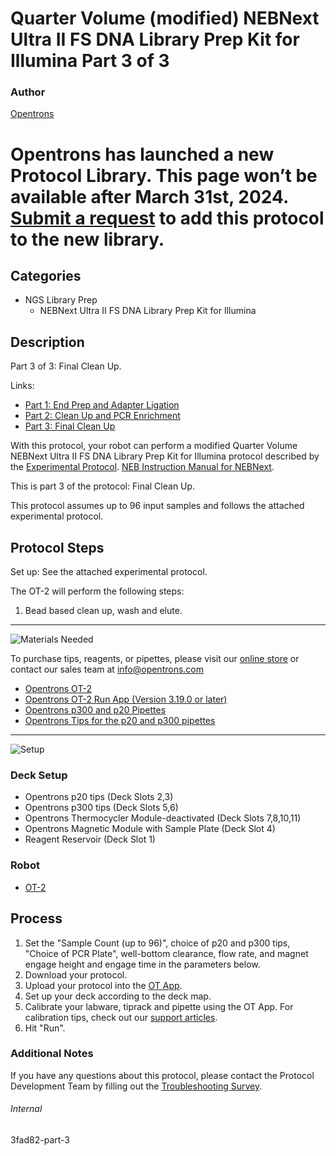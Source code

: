 # Quarter Volume (modified) NEBNext Ultra II FS DNA Library Prep Kit for Illumina Part 3 of 3

### Author
[Opentrons](https://opentrons.com/)


# Opentrons has launched a new Protocol Library. This page won’t be available after March 31st, 2024. [Submit a request](https://docs.google.com/forms/d/e/1FAIpQLSdYYp9QCKow4nn0KlCVsMS3HX0eJ0N9O7-erajKvcpT0lWbSg/viewform) to add this protocol to the new library.

## Categories
* NGS Library Prep
     * NEBNext Ultra II FS DNA Library Prep Kit for Illumina

## Description
Part 3 of 3: Final Clean Up.

Links:
* [Part 1: End Prep and Adapter Ligation](http://protocols.opentrons.com/protocol/3fad82)
* [Part 2: Clean Up and PCR Enrichment](http://protocols.opentrons.com/protocol/3fad82-part-2)
* [Part 3: Final Clean Up](http://protocols.opentrons.com/protocol/3fad82-part-3)

With this protocol, your robot can perform a modified Quarter Volume NEBNext Ultra II FS DNA Library Prep Kit for Illumina protocol described by the [Experimental Protocol](https://s3.amazonaws.com/pf-upload-01/u-4256/0/2021-05-07/ia13rz0/Quarter%20volume%20NEB%20Next%20Ultra%20II%20DNA%20Library%20Prep%20Kit%20for%20Illumina.docx). [NEB Instruction Manual for NEBNext](https://s3.amazonaws.com/pf-upload-01/u-4256/0/2021-05-07/ce23ruu/manualE7805.pdf).

This is part 3 of the protocol: Final Clean Up.

This protocol assumes up to 96 input samples and follows the attached experimental protocol.


## Protocol Steps

Set up: See the attached experimental protocol.

The OT-2 will perform the following steps:
1. Bead based clean up, wash and elute.

---
![Materials Needed](https://s3.amazonaws.com/opentrons-protocol-library-website/custom-README-images/001-General+Headings/materials.png)

To purchase tips, reagents, or pipettes, please visit our [online store](https://shop.opentrons.com/) or contact our sales team at [info@opentrons.com](mailto:info@opentrons.com)

* [Opentrons OT-2](https://shop.opentrons.com/collections/ot-2-robot/products/ot-2)
* [Opentrons OT-2 Run App (Version 3.19.0 or later)](https://opentrons.com/ot-app/)
* [Opentrons p300 and p20 Pipettes](https://shop.opentrons.com/collections/ot-2-pipettes/products/single-channel-electronic-pipette)
* [Opentrons Tips for the p20 and p300 pipettes](https://shop.opentrons.com/collections/opentrons-tips)

---
![Setup](https://s3.amazonaws.com/opentrons-protocol-library-website/custom-README-images/001-General+Headings/Setup.png)

### Deck Setup
* Opentrons p20 tips (Deck Slots 2,3)
* Opentrons p300 tips (Deck Slots 5,6)
* Opentrons Thermocycler Module-deactivated (Deck Slots 7,8,10,11)
* Opentrons Magnetic Module with Sample Plate (Deck Slot 4)
* Reagent Reservoir (Deck Slot 1)

### Robot
* [OT-2](https://opentrons.com/ot-2)

## Process
1. Set the "Sample Count (up to 96)", choice of p20 and p300 tips, "Choice of PCR Plate", well-bottom clearance, flow rate, and magnet engage height and engage time in the parameters below.
2. Download your protocol.
3. Upload your protocol into the [OT App](https://opentrons.com/ot-app).
4. Set up your deck according to the deck map.
5. Calibrate your labware, tiprack and pipette using the OT App. For calibration tips, check out our [support articles](https://support.opentrons.com/en/collections/1559720-guide-for-getting-started-with-the-ot-2).
6. Hit "Run".

### Additional Notes
If you have any questions about this protocol, please contact the Protocol Development Team by filling out the [Troubleshooting Survey](https://protocol-troubleshooting.paperform.co/).

###### Internal
3fad82-part-3
